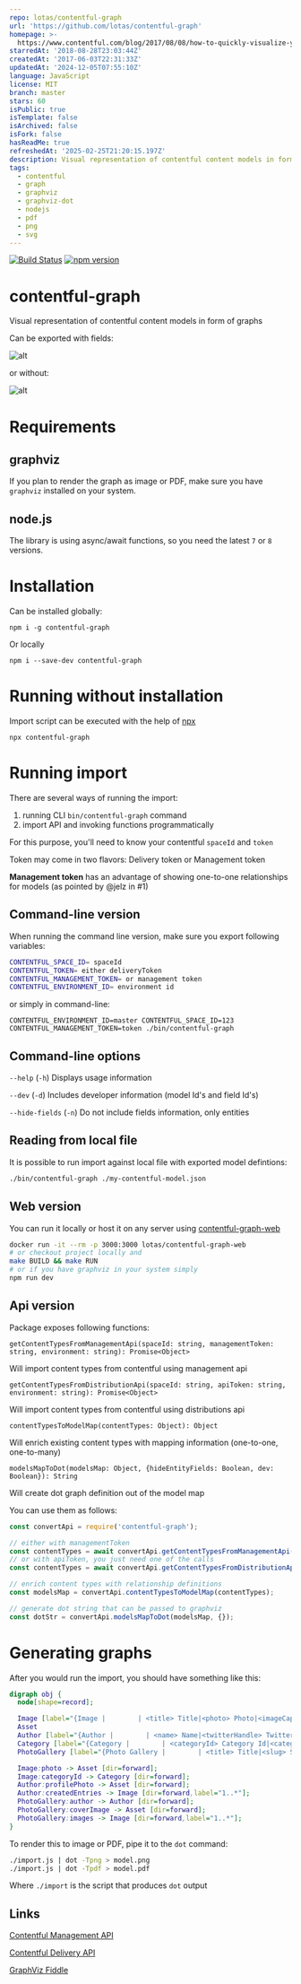 ```yaml
---
repo: lotas/contentful-graph
url: 'https://github.com/lotas/contentful-graph'
homepage: >-
  https://www.contentful.com/blog/2017/08/08/how-to-quickly-visualize-your-content-model/
starredAt: '2018-08-28T23:03:44Z'
createdAt: '2017-06-03T22:31:33Z'
updatedAt: '2024-12-05T07:55:10Z'
language: JavaScript
license: MIT
branch: master
stars: 60
isPublic: true
isTemplate: false
isArchived: false
isFork: false
hasReadMe: true
refreshedAt: '2025-02-25T21:20:15.197Z'
description: Visual representation of contentful content models in form of graphs
tags:
  - contentful
  - graph
  - graphviz
  - graphviz-dot
  - nodejs
  - pdf
  - png
  - svg
---
```


[![Build Status](https://travis-ci.org/lotas/contentful-graph.svg?branch=master)](https://travis-ci.org/lotas/contentful-graph)
[![npm version](https://badge.fury.io/js/contentful-graph.svg)](https://badge.fury.io/js/contentful-graph)

# contentful-graph
Visual representation of contentful content models in form of graphs

Can be exported with fields:

![alt](./samples/model.png)

or without:

![alt](./samples/model-nofields.png)

# Requirements

## graphviz

If you plan to render the graph as image or PDF, make sure you have `graphviz` installed on your system.

## node.js

The library is using async/await functions, so you need the latest `7` or `8` versions.

# Installation

Can be installed globally:

`npm i -g contentful-graph`

Or locally

`npm i --save-dev contentful-graph`

# Running without installation

Import script can be executed with the help of [npx](https://www.npmjs.com/package/npx)

`npx contentful-graph`

# Running import

There are several ways of running the import:

1. running CLI `bin/contentful-graph` command
2. import API and invoking functions programmatically

For this purpose, you'll need to know your contentful `spaceId` and `token`

Token may come in two flavors: Delivery token or Management token

**Management token** has an advantage of showing one-to-one relationships for models (as pointed by @jelz in #1)

## Command-line version

When running the command line version, make sure you export following variables:

```sh
CONTENTFUL_SPACE_ID= spaceId
CONTENTFUL_TOKEN= either deliveryToken
CONTENTFUL_MANAGEMENT_TOKEN= or management token
CONTENTFUL_ENVIRONMENT_ID= environment id
```

or simply in command-line:

`CONTENTFUL_ENVIRONMENT_ID=master CONTENTFUL_SPACE_ID=123 CONTENTFUL_MANAGEMENT_TOKEN=token ./bin/contentful-graph`

## Command-line options

`--help` (`-h`) Displays usage information

`--dev` (`-d`)  Includes developer information (model Id's and field Id's)

`--hide-fields` (`-n`) Do not include fields information, only entities

## Reading from local file

It is possible to run import against local file with exported model defintions:

```sh
./bin/contentful-graph ./my-contentful-model.json
```

## Web version

You can run it locally or host it on any server using [contentful-graph-web](https://github.com/lotas/contentful-graph-web)

```sh
docker run -it --rm -p 3000:3000 lotas/contentful-graph-web
# or checkout project locally and
make BUILD && make RUN
# or if you have graphviz in your system simply
npm run dev
```

## Api version

Package exposes following functions:

`getContentTypesFromManagementApi(spaceId: string, managementToken: string, environment: string): Promise<Object>`

Will import content types from contentful using management api

`getContentTypesFromDistributionApi(spaceId: string, apiToken: string, environment: string): Promise<Object>`

Will import content types from contentful using distributions api

`contentTypesToModelMap(contentTypes: Object): Object`

Will enrich existing content types with mapping information (one-to-one, one-to-many)

`modelsMapToDot(modelsMap: Object, {hideEntityFields: Boolean, dev: Boolean}): String`

Will create dot graph definition out of the model map

You can use them as follows:

```javascript
const convertApi = require('contentful-graph');

// either with managementToken
const contentTypes = await convertApi.getContentTypesFromManagementApi(spaceId, managementToken);
// or with apiToken, you just need one of the calls
const contentTypes = await convertApi.getContentTypesFromDistributionApi(spaceId, apiToken);

// enrich content types with relationship definitions
const modelsMap = convertApi.contentTypesToModelMap(contentTypes);

// generate dot string that can be passed to graphviz
const dotStr = convertApi.modelsMapToDot(modelsMap, {});
```

# Generating graphs

After you would run the import, you should have something like this:

```dot
digraph obj {
  node[shape=record];

  Image [label="{Image |        | <title> Title|<photo> Photo|<imageCaption> Image caption|<imageCredits> Image credits|<categoryId> CategoryId}" shape=Mrecord];
  Asset
  Author [label="{Author |        | <name> Name|<twitterHandle> Twitter handle|<profilePhoto> Profile photo|<biography> Biography|<createdEntries> Created entries}" shape=Mrecord];
  Category [label="{Category |        | <categoryId> Category Id|<categoryName> Category name}" shape=Mrecord];
  PhotoGallery [label="{Photo Gallery |        | <title> Title|<slug> Slug|<author> Author|<coverImage> Cover Image|<description> Description|<images> Images|<tags> Tags|<date> Date|<location> Location}" shape=Mrecord];

  Image:photo -> Asset [dir=forward];
  Image:categoryId -> Category [dir=forward];
  Author:profilePhoto -> Asset [dir=forward];
  Author:createdEntries -> Image [dir=forward,label="1..*"];
  PhotoGallery:author -> Author [dir=forward];
  PhotoGallery:coverImage -> Asset [dir=forward];
  PhotoGallery:images -> Image [dir=forward,label="1..*"];
}
```

To render this to image or PDF, pipe it to the `dot` command:

```sh
./import.js | dot -Tpng > model.png
./import.js | dot -Tpdf > model.pdf
```

Where `./import` is the script that produces `dot` output

## Links

[Contentful Management API](https://www.contentful.com/developers/docs/references/content-management-api/#/reference/content-types)

[Contentful Delivery API](https://www.contentful.com/developers/docs/references/content-delivery-api/#/reference/content-types)

[GraphViz Fiddle](http://stamm-wilbrandt.de/GraphvizFiddle/)
